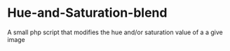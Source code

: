 # Hue-and-Saturation-blend
A small php script that modifies the hue and/or saturation value of a a give image
